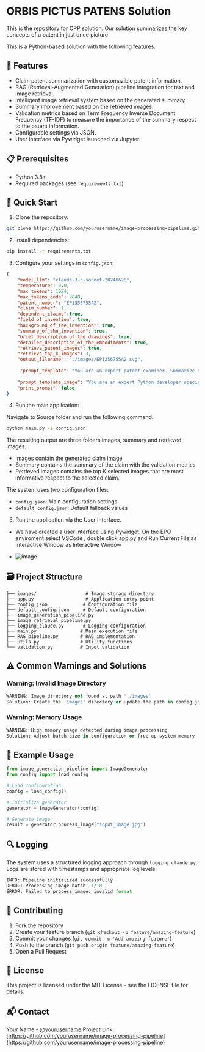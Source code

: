 # ORBIS PICTUS PATENS Solution

This is the repository for OPP solution. Our solution summarizes the key concepts of a patent in just once picture

This is a Python-based solution with the following features:

## 🌟 Features

- Claim patent summarization with customazible patent information.
- RAG (Retrieval-Augmented Generation) pipeline integration for text and image retrieval.
- Intelligent image retrieval system based on the generated summary.
- Summary improvement based on the retrieved images.
- Validation metrics based on Term Frequency Inverse Document Frequency (TF-IDF) to measure the importance of the summary respect to the patent information.
- Configurable settings via JSON.
- User interface via Pywidget launched via Jupyter.

## 📋 Prerequisites

- Python 3.8+
- Required packages (see `requirements.txt`)

## 🚀 Quick Start

1. Clone the repository:
```bash
git clone https://github.com/yourusername/image-processing-pipeline.git
```

2. Install dependencies:
```bash
pip install -r requirements.txt
```

3. Configure your settings in `config.json`:
```json
{
    "model_llm": "claude-3-5-sonnet-20240620",
    "temperature": 0.0,
    "max_tokens": 1024,
    "max_tokens_code": 2048,
    "patent_number": "EP1356755A2",
    "claim_number": 1,
    "dependent_claims":true,
    "field_of_invention": true,
    "background_of_the_invention": true,
    "summary_of_the_invention": true,
    "brief_description_of_the_drawings": true,
    "detailed_description_of_the_embodiments": true,
    "retrieve_patent_images": true,
    "retrieve_top_k_images": 3,
    "output_filename": "./images/EP1356755A2.svg",
    
     "prompt_template": "You are an expert patent examiner. Summarize the following claim and extract the reference numbers:\n{information}\nReturn the information as a JSON using the following template with fields:\n\"summary\":\"summary description\",\n\"reference\":\n with subfields the reference number \"reference number\":\"reference1\",\n        \"reference number\": \"reference2\"",
    
    "prompt_template_image": "You are an expert Python developer specializing in SVG image generation.Create a Python script to draw an SVG image for the following claim:\n{information}\nUse the following requirements and return the complete Python script:\nUse the svgwrite library to create the SVG image.\nInclude the title of the invention.\nUse a canvas size of 512x512 pixels\nChoose appropriate shapes for each object in the claim.\nUse distinct colors for each object or category.\n Use arrows to indicate directions when needed.\nInclude a legend that doesn't overlap with the main image.\nEvery element needs to have a legend.\nPosition the legend in the top left corner of the image and make sure it does not fall outside of borders\nUse small icons and text to represent each item in the legend\nAdd appropriate labels or text where necessary to clarify the image.\nEnsure the code is well-commented and easy to understand.\n Do not use mm as position.\n Name the image {output_filename}",
    "print_prompt": false
}

```

4. Run the main application:

Navigate to Source folder and run the following command:

```bash
python main.py -i config.json
```
The resulting output are three folders images, summary and retrieved images.
- Images contain the generated claim image
- Summary contains the summary of the claim with the validation metrics
- Retrieved images contains the top K selected images that are most informative respect to the selected claim.


The system uses two configuration files:
- `config.json`: Main configuration settings
- `default_config.json`: Default fallback values

5. Run the application via the User Interface.

- We have created a user interface using Pywidget. On the EPO enviroment select VSCode , double click app.py and Run Current File as Interactive Window as Interactive Window

- ![image](https://github.com/user-attachments/assets/aac00e0e-181c-44ff-a233-307d65adb8bc)


## 🗃️ Project Structure

```
├── images/                  # Image storage directory
├── app.py                   # Application entry point
├── config.json             # Configuration file
├── default_config.json     # Default configuration
├── image_generation_pipeline.py
├── image_retrieval_pipeline.py
├── logging_claude.py       # Logging configuration
├── main.py                # Main execution file
├── RAG_pipeline.py        # RAG implementation
├── utils.py               # Utility functions
└── validation.py          # Input validation
```

## ⚠️ Common Warnings and Solutions

### Warning: Invalid Image Directory
```python
WARNING: Image directory not found at path './images'
Solution: Create the 'images' directory or update the path in config.json
```

### Warning: Memory Usage
```python
WARNING: High memory usage detected during image processing
Solution: Adjust batch size in configuration or free up system memory
```

## 📝 Example Usage

```python
from image_generation_pipeline import ImageGenerator
from config import load_config

# Load configuration
config = load_config()

# Initialize generator
generator = ImageGenerator(config)

# Generate image
result = generator.process_image("input_image.jpg")
```

## 🔍 Logging

The system uses a structured logging approach through `logging_claude.py`. Logs are stored with timestamps and appropriate log levels:

```python
INFO: Pipeline initialized successfully
DEBUG: Processing image batch: 1/10
ERROR: Failed to process image: invalid format
```

## 🤝 Contributing

1. Fork the repository
2. Create your feature branch (`git checkout -b feature/amazing-feature`)
3. Commit your changes (`git commit -m 'Add amazing feature'`)
4. Push to the branch (`git push origin feature/amazing-feature`)
5. Open a Pull Request

## 📄 License

This project is licensed under the MIT License - see the LICENSE file for details.

## 📬 Contact

Your Name - [@yourusername](https://twitter.com/yourusername)
Project Link: [https://github.com/yourusername/image-processing-pipeline](https://github.com/yourusername/image-processing-pipeline)
